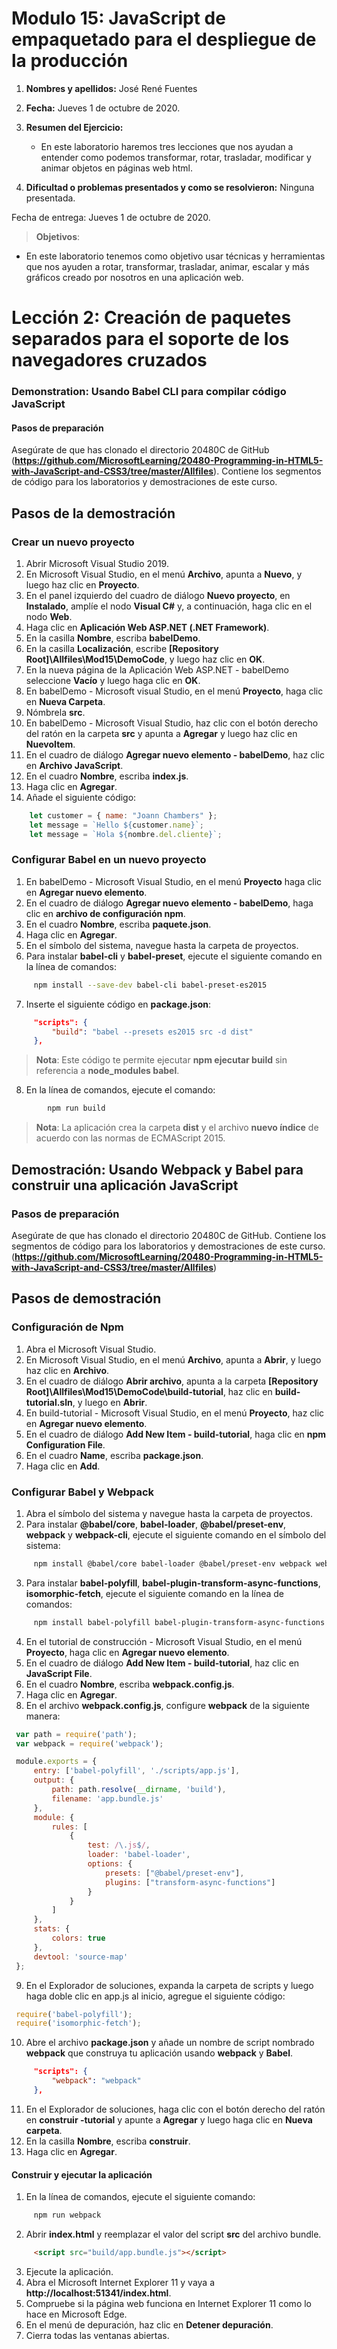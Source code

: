 # Modulo 15: JavaScript de empaquetado para el despliegue de la producción

1. **Nombres y apellidos:** José René Fuentes
2. **Fecha:** Jueves 1 de octubre de 2020.
3. **Resumen del Ejercicio:**
    * En este laboratorio haremos tres lecciones que nos ayudan a entender como podemos transformar, rotar, trasladar, modificar y animar objetos en páginas web html.

    
4. **Dificultad o problemas presentados y como se resolvieron:** Ninguna presentada.

Fecha de entrega: Jueves 1 de octubre de 2020.

>**Objetivos**: 
* En este laboratorio tenemos como objetivo usar técnicas y herramientas que nos ayuden a rotar, transformar, trasladar, animar, escalar y más gráficos creado por nosotros en una aplicación web.

# Lección 2: Creación de paquetes separados para el soporte de los navegadores cruzados

### Demonstration: Usando Babel CLI para compilar código JavaScript

#### Pasos de preparación
 

Asegúrate de que has clonado el directorio 20480C de GitHub (**https://github.com/MicrosoftLearning/20480-Programming-in-HTML5-with-JavaScript-and-CSS3/tree/master/Allfiles**). Contiene los segmentos de código para los laboratorios y demostraciones de este curso.

## Pasos de la demostración

### Crear un nuevo proyecto

1.	Abrir Microsoft Visual Studio 2019.
2.	En Microsoft Visual Studio, en el menú **Archivo**, apunta a **Nuevo**, y luego haz clic en **Proyecto**.
3.	En el panel izquierdo del cuadro de diálogo **Nuevo proyecto**, en **Instalado**, amplíe el nodo **Visual C#** y, a continuación, haga clic en el nodo **Web**.
4.	Haga clic en **Aplicación Web ASP.NET (.NET Framework)**.
5.	En la casilla **Nombre**, escriba **babelDemo**.
6.	En la casilla **Localización**, escribe **[Repository Root]\Allfiles\Mod15\DemoCode**, y luego haz clic en **OK**.
7.	En la nueva página de la Aplicación Web ASP.NET - babelDemo seleccione **Vacío** y luego haga clic en **OK**.
8.	En babelDemo - Microsoft visual Studio, en el menú **Proyecto**, haga clic en **Nueva Carpeta**.
9.	Nómbrela **src**.
10.	En babelDemo - Microsoft Visual Studio, haz clic con el botón derecho del ratón en la carpeta **src** y apunta a **Agregar** y luego haz clic en **NuevoItem**.
11.	En el cuadro de diálogo **Agregar nuevo elemento - babelDemo**, haz clic en **Archivo JavaScript**.
12.	En el cuadro **Nombre**, escriba **index.js**.
13.	Haga clic en **Agregar**.
14.	Añade el siguiente código:
```javascript
    let customer = { name: "Joann Chambers" };
    let message = `Hello ${customer.name}`;
    let message = `Hola ${nombre.del.cliente}`;
```

### Configurar Babel en un nuevo proyecto

1.	En babelDemo - Microsoft Visual Studio, en el menú **Proyecto** haga clic en **Agregar nuevo elemento**.
2.	En el cuadro de diálogo **Agregar nuevo elemento - babelDemo**, haga clic en **archivo de configuración npm**.
3.	En el cuadro **Nombre**, escriba **paquete.json**.
4.	Haga clic en **Agregar**.
5.  En el símbolo del sistema, navegue hasta la carpeta de proyectos.
6.  Para instalar **babel-cli** y **babel-preset**, ejecute el siguiente comando en la línea de comandos:
   ```bash
        npm install --save-dev babel-cli babel-preset-es2015
   ```
7.  Inserte el siguiente código en **package.json**:
   ```json
        "scripts": {
            "build": "babel --presets es2015 src -d dist"
        },
   ```
>**Nota**: Este código te permite ejecutar **npm ejecutar build** sin referencia a **node_modules babel**. 

8.  En la línea de comandos, ejecute el comando:
```bash
        npm run build
```
>**Nota**: La aplicación crea la carpeta **dist** y el archivo **nuevo índice** de acuerdo con las normas de ECMAScript 2015.

## Demostración: Usando Webpack y Babel para construir una aplicación JavaScript

### Pasos de preparación 

Asegúrate de que has clonado el directorio 20480C de GitHub. Contiene los segmentos de código para los laboratorios y demostraciones de este curso. (**https://github.com/MicrosoftLearning/20480-Programming-in-HTML5-with-JavaScript-and-CSS3/tree/master/Allfiles**)

## Pasos de demostración

### Configuración de Npm

1.	Abra el Microsoft Visual Studio.
2.	En Microsoft Visual Studio, en el menú **Archivo**, apunta a **Abrir**, y luego haz clic en **Archivo**.
3.	En el cuadro de diálogo **Abrir archivo**, apunta a la carpeta **[Repository Root]\Allfiles\Mod15\DemoCode\build-tutorial**, haz clic en **build-tutorial.sln**, y luego en **Abrir**.
4.	En build-tutorial - Microsoft Visual Studio, en el menú **Proyecto**, haz clic en **Agregar nuevo elemento**.
5.	En el cuadro de diálogo **Add New Item - build-tutorial**, haga clic en **npm Configuration File**.
6.	En el cuadro **Name**, escriba **package.json**.
7.	Haga clic en **Add**.

### Configurar Babel y Webpack

1.  Abra el símbolo del sistema y navegue hasta la carpeta de proyectos.
2.  Para instalar **@babel/core**, **babel-loader**, **@babel/preset-env**, **webpack** y **webpack-cli**, ejecute el siguiente comando en el símbolo del sistema:
   ```bash
        npm install @babel/core babel-loader @babel/preset-env webpack webpack-cli --save-dev
   ```
3.  Para instalar **babel-polyfill**, **babel-plugin-transform-async-functions**, **isomorphic-fetch**, ejecute el siguiente comando en la línea de comandos:
   ```bash
        npm install babel-polyfill babel-plugin-transform-async-functions isomorphic-fetch --save
   ```
4.  En el tutorial de construcción - Microsoft Visual Studio, en el menú **Proyecto**, haga clic en **Agregar nuevo elemento**.
5.  En el cuadro de diálogo **Add New Item - build-tutorial**, haz clic en **JavaScript File**.
6.  En el cuadro **Nombre**, escriba **webpack.config.js**.
7.  Haga clic en **Agregar**.
8.  En el archivo **webpack.config.js**, configure **webpack** de la siguiente manera:
   ```javascript
    var path = require('path');
    var webpack = require('webpack');

    module.exports = {
        entry: ['babel-polyfill', './scripts/app.js'],
        output: {
            path: path.resolve(__dirname, 'build'),
            filename: 'app.bundle.js'
        },
        module: {
            rules: [
                {
                    test: /\.js$/,
                    loader: 'babel-loader',
                    options: {
                        presets: ["@babel/preset-env"],
                        plugins: ["transform-async-functions"]
                    }
                }
            ]
        },
        stats: {
            colors: true
        },
        devtool: 'source-map'
    };
   ```
   
9.  En el Explorador de soluciones, expanda la carpeta de scripts y luego haga doble clic en app.js al inicio, agregue el siguiente código:
   ```javascript
    require('babel-polyfill');
    require('isomorphic-fetch');
   ```
10.  Abre el archivo **package.json** y añade un nombre de script nombrado **webpack** que construya tu aplicación usando **webpack** y **Babel**.
   ```json
        "scripts": {
            "webpack": "webpack"
        },
   ```
11.  En el Explorador de soluciones, haga clic con el botón derecho del ratón en **construir -tutorial** y apunte a **Agregar** y luego haga clic en **Nueva carpeta**.
12.  En la casilla **Nombre**, escriba **construir**.
13.  Haga clic en **Agregar**.

#### Construir y ejecutar la aplicación

1.  En la línea de comandos, ejecute el siguiente comando:
   ```bash
        npm run webpack
   ```
2.  Abrir **index.html** y reemplazar el valor del script **src** del archivo bundle.
   ```html
        <script src="build/app.bundle.js"></script>
   ```
3.  Ejecute la aplicación.
4.  Abra el Microsoft Internet Explorer 11 y vaya a **http://localhost:51341/index.html**.
5.  Compruebe si la página web funciona en Internet Explorer 11 como lo hace en Microsoft Edge.
6.  En el menú de depuración, haz clic en **Detener depuración**.
7.  Cierra todas las ventanas abiertas.






















